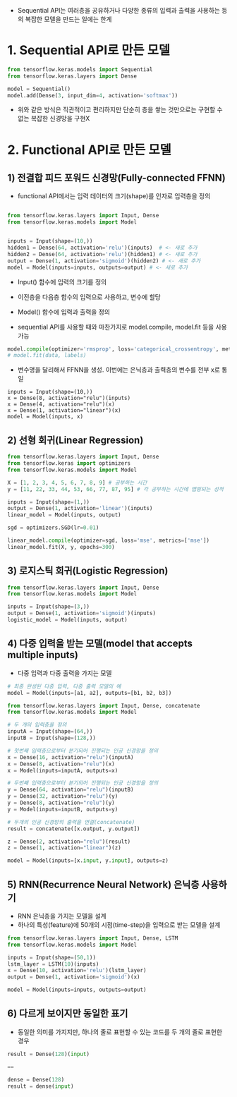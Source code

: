 - Sequential API는 여러층을 공유하거나 다양한 종류의 입력과 출력을 사용하는 등의 복잡한 모델을 만드는 일에는 한계

# 1. Sequential API로 만든 모델

```python
from tensorflow.keras.models import Sequential
from tensorflow.keras.layers import Dense

model = Sequential()
model.add(Dense(3, input_dim=4, activation='softmax'))
```

- 위와 같은 방식은 직관적이고 편리하지만 단순히 층을 쌓는 것만으로는 구현할 수 없는 복잡한 신경망을 구현X

# 2. Functional API로 만든 모델

## 1) 전결합 피드 포워드 신경망(Fully-connected FFNN)

- functional API에서는 입력 데이터의 크기(shape)를 인자로 입력층을 정의

```python

from tensorflow.keras.layers import Input, Dense
from tensorflow.keras.models import Model


inputs = Input(shape=(10,))
hidden1 = Dense(64, activation='relu')(inputs)  # <- 새로 추가
hidden2 = Dense(64, activation='relu')(hidden1) # <- 새로 추가
output = Dense(1, activation='sigmoid')(hidden2) # <- 새로 추가
model = Model(inputs=inputs, outputs=output) # <- 새로 추가
```

- Input() 함수에 입력의 크기를 정의
- 이전층을 다음층 함수의 입력으로 사용하고, 변수에 할당
- Model() 함수에 입력과 출력을 정의

- sequential API를 사용할 때와 마찬가지로 model.compile, model.fit 등을 사용 가능

```python
model.compile(optimizer='rmsprop', loss='categorical_crossentropy', metrics=['accuracy'])
# model.fit(data, labels)
```

- 변수명을 달리해서 FFNN을 생성. 이번에는 은닉층과 출력층의 변수를 전부 x로 통일

```
inputs = Input(shape=(10,))
x = Dense(8, activation="relu")(inputs)
x = Dense(4, activation="relu")(x)
x = Dense(1, activation="linear")(x)
model = Model(inputs, x)
```

## 2) 선형 회귀(Linear Regression)

```python
from tensorflow.keras.layers import Input, Dense
from tensorflow.keras import optimizers
from tensorflow.keras.models import Model

X = [1, 2, 3, 4, 5, 6, 7, 8, 9] # 공부하는 시간
y = [11, 22, 33, 44, 53, 66, 77, 87, 95] # 각 공부하는 시간에 맵핑되는 성적

inputs = Input(shape=(1,))
output = Dense(1, activation='linear')(inputs)
linear_model = Model(inputs, output)

sgd = optimizers.SGD(lr=0.01)

linear_model.compile(optimizer=sgd, loss='mse', metrics=['mse'])
linear_model.fit(X, y, epochs=300)
```

## 3) 로지스틱 회귀(Logistic Regression)

```python
from tensorflow.keras.layers import Input, Dense
from tensorflow.keras.models import Model

inputs = Input(shape=(3,))
output = Dense(1, activation='sigmoid')(inputs)
logistic_model = Model(inputs, output)
```

## 4) 다중 입력을 받는 모델(model that accepts multiple inputs)
- 다중 입력과 다중 출력을 가지는 모델

```python
# 최종 완성된 다중 입력, 다중 출력 모델의 예
model = Model(inputs=[a1, a2], outputs=[b1, b2, b3])

from tensorflow.keras.layers import Input, Dense, concatenate
from tensorflow.keras.models import Model

# 두 개의 입력층을 정의
inputA = Input(shape=(64,))
inputB = Input(shape=(128,))

# 첫번째 입력층으로부터 분기되어 진행되는 인공 신경망을 정의
x = Dense(16, activation="relu")(inputA)
x = Dense(8, activation="relu")(x)
x = Model(inputs=inputA, outputs=x)

# 두번째 입력층으로부터 분기되어 진행되는 인공 신경망을 정의
y = Dense(64, activation="relu")(inputB)
y = Dense(32, activation="relu")(y)
y = Dense(8, activation="relu")(y)
y = Model(inputs=inputB, outputs=y)

# 두개의 인공 신경망의 출력을 연결(concatenate)
result = concatenate([x.output, y.output])

z = Dense(2, activation="relu")(result)
z = Dense(1, activation="linear")(z)

model = Model(inputs=[x.input, y.input], outputs=z)
```

## 5) RNN(Recurrence Neural Network) 은닉층 사용하기
- RNN 은닉층을 가지는 모델을 설계
- 하나의 특성(feature)에 50개의 시점(time-step)을 입력으로 받는 모델을 설계

```python
from tensorflow.keras.layers import Input, Dense, LSTM
from tensorflow.keras.models import Model

inputs = Input(shape=(50,1))
lstm_layer = LSTM(10)(inputs)
x = Dense(10, activation='relu')(lstm_layer)
output = Dense(1, activation='sigmoid')(x)

model = Model(inputs=inputs, outputs=output)
```

## 6) 다르게 보이지만 동일한 표기
- 동일한 의미를 가지지만, 하나의 줄로 표현할 수 있는 코드를 두 개의 줄로 표현한 경우

```python
result = Dense(128)(input)

==

dense = Dense(128)
result = dense(input)
```



